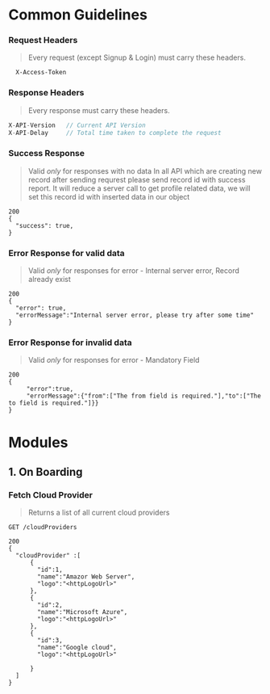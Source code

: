 # Common Guidelines 

### Request Headers

> Every request (except Signup & Login) must carry these headers. 

```
  X-Access-Token
```

### Response Headers 
> Every response must carry these headers. 

```Javascript
X-API-Version   // Current API Version
X-API-Delay     // Total time taken to complete the request
```

### Success Response
> Valid _only_ for responses with no data
> In all API which are creating new record after sending requrest
 please send record id with success report. It will reduce a server call to get profile
 related data, we will set this record id with inserted data in our object
 
```
200
{
  "success": true, 
}
```

### Error Response for valid data 

> Valid _only_ for responses for error - Internal server error, Record already exist 

```
200
{
  "error": true,
  "errorMessage":"Internal server error, please try after some time" 
}
```

### Error Response for invalid data 

> Valid _only_ for responses for error - Mandatory Field 
 
```
200
{
	 "error":true,
	 "errorMessage":{"from":["The from field is required."],"to":["The to field is required."]}}
}

```

# Modules

## 1. On Boarding 

### Fetch Cloud Provider 

> Returns a list of all current cloud providers 

```
GET /cloudProviders 

200
{
  "cloudProvider" :[
      {
        "id":1,
        "name":"Amazor Web Server",
        "logo":"<httpLogoUrl>"
      },
      {
        "id":2,
        "name":"Microsoft Azure",
        "logo":"<httpLogoUrl>"
      },
      {
        "id":3,
        "name":"Google cloud",
        "logo":"<httpLogoUrl>"
        
      }
  ]
}
```
